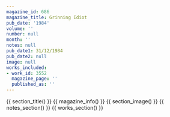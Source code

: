 ```yaml
---
magazine_id: 686
magazine_title: Grinning Idiot
pub_date: '1984'
volume: ''
number: null
month: ''
notes: null
pub_date1: 31/12/1984
pub_date2: null
image: null
works_included:
- work_id: 3552
  magazine_page: ''
  published_as: ''
---
```


{{ section_title() }}
{{ magazine_info() }}
{{ section_image() }}
{{ notes_section() }}
{{ works_section() }}
